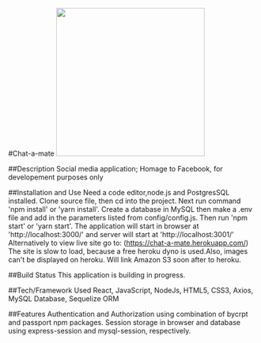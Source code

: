 #Chat-a-mate
<img src='client/public/pictures/registerationform.PNG' width='300px'>

##Description
Social media application; Homage to Facebook, for developement purposes only

##Installation and Use
Need a code editor,node.js and PostgresSQL installed. Clone source file, then cd into the project. Next run command 'npm install' or 'yarn install'. Create a database in MySQL then make a .env file and add in the parameters listed from config/config.js. Then run 'npm start' or 'yarn start'. The application will start in browser at 'http://localhost:3000/' and server will start at 'http://localhost:3001/' Alternatively to view live site go to: (https://chat-a-mate.herokuapp.com/) The site is slow to load, because a free heroku dyno is used.Also, images can't be displayed on heroku. Will link Amazon S3 soon after to heroku.

##Build Status
This application is building in progress.

##Tech/Framework Used
React, JavaScript, NodeJs, HTML5, CSS3, Axios, MySQL Database, Sequelize ORM

##Features
Authentication and Authorization using combination of bycrpt and passport npm packages. Session storage in browser and database using express-session and mysql-session, respectively.
